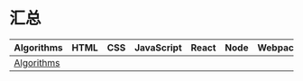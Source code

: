 # 汇总

| Algorithms                          | HTML | CSS | JavaScript | React | Node | Webpack | HTTP | Coding | Other |
| ----------------------------------- | ---- | --- | ---------- | ----- | ---- | ------- | ---- | ------ | ----- |
| [Algorithms](./Algorithms/index.md) |      |     |            |       |      |         |      |        |       |
